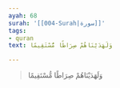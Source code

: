 ```yaml
---
ayah: 68
surah: '[[004-Surah|سورة]]'
tags:
- quran
text: وَلَهَدَيْنَاهُمْ صِرَاطًا مُّسْتَقِيمًا

---
```

> وَلَهَدَيْنَاهُمْ صِرَاطًا مُّسْتَقِيمًا
